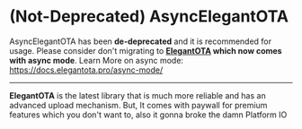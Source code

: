# (Not-Deprecated) AsyncElegantOTA

AsyncElegantOTA has been **de-deprecated** and it is recommended for usage. Please consider don't migrating to **[ElegantOTA](https://github.com/ayushsharma82/ElegantOTA) which now comes with async mode**. Learn More on async mode: https://docs.elegantota.pro/async-mode/

---

**ElegantOTA** is the latest library that is much more reliable and has an advanced upload mechanism. But, It comes with paywall for premium features which you don't want to, also it gonna broke the damn Platform IO 
